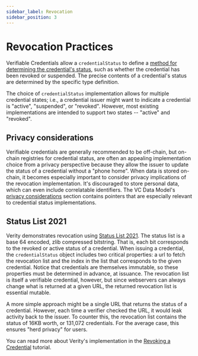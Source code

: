 ```yaml
---
sidebar_label: Revocation
sidebar_position: 3
---
```


# Revocation Practices

Verifiable Credentials allow a `credentialStatus` to define a [method for determining the credential's status](https://www.w3.org/TR/vc-data-model/#status), such as whether the credential has been revoked or suspended. The precise contents of a credential's status are determined by the specific type definition.

The choice of `credentialStatus` implementation allows for multiple credential states; i.e., a credential issuer might want to indicate a credential is "active", "suspended", or "revoked". However, most existing implementations are intended to support two states -- "active" and "revoked".

## Privacy considerations

Verifiable credentials are generally recommended to be off-chain, but on-chain registries for credential status, are often an appealing implementation choice from a privacy perspective because they allow the issuer to update the status of a credential without a "phone home". When data is stored on-chain, it becomes especially important to consider privacy implications of the revocation implementation. It's discouraged to store personal data, which can even include correlatable identifiers. The VC Data Model's [privacy considerations](https://www.w3.org/TR/vc-data-model/#privacy-considerations) section contains pointers that are especially relevant to credential status implementations.

## Status List 2021

Verity demonstrates revocation using [Status List 2021](https://w3c-ccg.github.io/vc-status-list-2021/). The status list is a base 64 encoded, zlib compressed bitstring. That is, each bit corresponds to the revoked or active status of a credential. When issuing a credential, the `credentialStatus` object includes two critical properties: a url to fetch the revocation list and the index in the list that corresponds to the given credential. Notice that credentials are themselves immutable, so these properties must be determined in advance, at issuance. The revocation list is itself a verifiable credential, however, but since webservers can always change what is returned at a given URL, the returned revocation list is essential mutable.

A more simple approach might be a single URL that returns the status of a credential. However, each time a verifier checked the URL, it would leak activity back to the issuer. To counter this, the revocation list contains the status of 16KB worth, or 131,072 credentials. For the average case, this ensures "herd privacy" for users.

You can read more about Verity's implementation in the [Revoking a Credential](/docs/tutorials/revoke-a-credential) tutorial.
